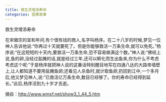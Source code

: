 ```yaml
---
title: 救生灵增添寿命
categories: 因果故事
---
```


	   
救生灵增添寿命

在宋徽宗的宣和年间,有个很有钱的商人,名字叫杨序。在二十八岁的时候,梦见一位神人告诉他说:“你再过十天就要死了。但是你能够救活一万条生命,就可以免死。”杨序说:“在这短短的十天内,要救活一万条生命,恐不容易做满这个数。”神人说:“佛经上说,鱼的卵,没经过盐腌的话,就是经过三年,还可以孵化而生出鱼来,你为什么不考虑考虑这个呢:”于是杨序就把神人说的这番话特别醒目地写在四通八达的大路帝墙壁上,让人都知道不要用盐腌鱼卵;还看见人杀鱼时,就计取鱼卵,扔回到江中,一个多月后,他又梦见神人,说:“已救活亿万条生命,数目已经够了。你的寿命已经得到延长。”此后,杨序活到九十岁才去逝。

摘自：http://www.wmxf.net/show3_1_44_5.htm